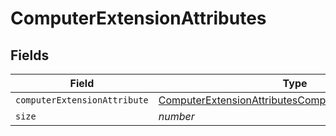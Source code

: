 # ComputerExtensionAttributes


## Fields

| Field                                                                                                                                 | Type                                                                                                                                  | Required                                                                                                                              | Description                                                                                                                           | Example                                                                                                                               |
| ------------------------------------------------------------------------------------------------------------------------------------- | ------------------------------------------------------------------------------------------------------------------------------------- | ------------------------------------------------------------------------------------------------------------------------------------- | ------------------------------------------------------------------------------------------------------------------------------------- | ------------------------------------------------------------------------------------------------------------------------------------- |
| `computerExtensionAttribute`                                                                                                          | [ComputerExtensionAttributesComputerExtensionAttribute](../../models/shared/computerextensionattributescomputerextensionattribute.md) | :heavy_minus_sign:                                                                                                                    | N/A                                                                                                                                   |                                                                                                                                       |
| `size`                                                                                                                                | *number*                                                                                                                              | :heavy_minus_sign:                                                                                                                    | N/A                                                                                                                                   | 1                                                                                                                                     |